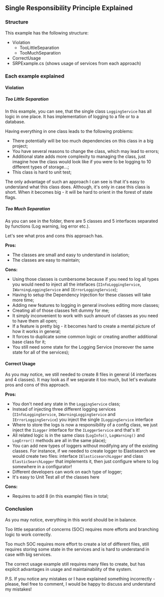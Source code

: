 ## Single Responsibility Principle Explained

### Structure
This example has the following structure:
* Violation
    * TooLittleSeparation
    * TooMuchSeparation 
* CorrectUsage
* SRPExample.cs (shows usage of services from each approach)

### Each example explained
#### Violation
##### Too Little Separation
In this example, you can see, that the single class `LoggingService` has all logic in one place. It has implementation of logging to a file
or to a database.

Having everything in one class leads to the following problems:
* There potentially will be too much dependencies on this class in a big project;
* You have several reasons to change the class, which may lead to errors;
* Additional state adds more complexity to managing the class, just imagine how the class would look like if you were to be logging to 10 different types of storage...;
* This class is hard to unit test;

The only advantage of such an approach I can see is that it's easy to understand what this class does. Although, it's only in case
this class is short. When it becomes big - it will be hard to orient in the forest of state flags.

##### Too Much Separation

As you can see in the folder, there are 5 classes and 5 interfaces separated by functions (Log warning, log error etc.).

Let's see what pros and cons this approach has.

**Pros:**
* The classes are small and easy to understand in isolation;
* The classes are easy to maintain;

**Cons:**
* Using those classes is cumbersome because if you need to log all types you would need to inject all the intefaces (`IInfoLoggingService`, `IWarningLoggingService` and `IErrorLoggingService`);
* Having to setup the Dependency Injection for these classes will take more time;
* Adding new features to logging in general involves editing more classes;
* Creating all of those classes felt dummy for me;
* It simply inconvenient to work with such amount of classes as you need to have them all open;
* If a feature is pretty big - it becomes hard to create a mental picture of how it works in general;
* It forces to duplicate some common logic or creating another additional base class for it;
* You still need some state for the Logging Service (moreover the same state for all of the services);

#### Correct Usage

As you may notice, we still needed to create 8 files in general (4 interfaces and 4 classes). It may look as if we separate it too much, but let's evaluate pros and cons of this approach.

**Pros:**
* You don't need any state in the `LoggingService` class;
* Instead of injecting three different logging services (`IInfoLoggingService`, `IWarningLoggingService` and `IErrorLoggingService`) you inject the single `ILoggingService` interface
* Where to store the logs is now a responsibility of a config class, we just inject the `ILogger` interface for the `ILoggerService` and that's it!
* All related logic is in the same class (`LogInfo()`, `LogWarning()` and `LogError()` methods are all in the same place);
* You can add new types of loggers without modifying any of the existing classes. For instance, if we needed to create logger to Elastisearch we would create two files: interface `IElasticsearchLogger` and class `ElasticSearchLogger` that implements it, then just configure where to log somewhere in a configurator!
* Different developers can work on each type of logger;
* It's easy to Unit Test all of the classes here

**Cons:**
* Requires to add 8 (in this example) files in total;

### Conclusion
As you may notice, everything in this world should be in balance.

Too little separation of concerns (SOC) requires more efforts and branching logic to work correctly.

Too much SOC requires more effort to create a lot of different files, still requires storing some state in the services and is hard to understand in case with big services.

The correct usage example still requires many files to create, but has explicit advantages in usage and maintainability of the system.

P.S. If you notice any mistakes or I have explained something incorrectly - please, feel free to comment, I would be happy to discuss and understand my mistakes!